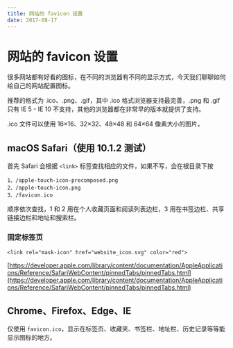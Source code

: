 ```yaml
---
title: 网站的 favicon 设置
date: 2017-08-17
---
```



# 网站的 favicon 设置

很多网站都有好看的图标，在不同的浏览器有不同的显示方式，今天我们聊聊如何给自己的网站配置图标。

推荐的格式为 .ico、.png、.gif，其中 .ico 格式浏览器支持最完善，.png 和 .gif 只有 IE 5 - IE 10 不支持，其他的浏览器都在非常早的版本就提供了支持。

.ico 文件可以使用 16×16、32×32、48×48 和 64×64 像素大小的图片，

## macOS Safari（使用 10.1.2 测试）

首先 Safari 会根据 `<link>` 标签查找相应的文件，如果不写，会在根目录下按

```
1、/apple-touch-icon-precomposed.png
2、/apple-touch-icon.png
3、/favicon.ico

```

顺序依次查找，1 和 2 用在个人收藏页面和阅读列表边栏，3 用在书签边栏、共享链接边栏和地址和搜索栏。

### 固定标签页

```
<link rel="mask-icon" href="website_icon.svg" color="red">

```

[https://developer.apple.com/library/content/documentation/AppleApplications/Reference/SafariWebContent/pinnedTabs/pinnedTabs.html](https://developer.apple.com/library/content/documentation/AppleApplications/Reference/SafariWebContent/pinnedTabs/pinnedTabs.html)

## Chrome、Firefox、Edge、IE

仅使用 `favicon.ico`，显示在标签页、收藏夹、书签栏、地址栏、历史记录等等能显示图标的地方。